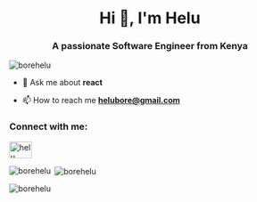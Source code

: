 <h1 align="center">Hi 👋, I'm Helu</h1>
<h3 align="center">A passionate Software Engineer from Kenya</h3>

<p align="left"> <img src="https://komarev.com/ghpvc/?username=borehelu&label=Profile%20views&color=0e75b6&style=flat" alt="borehelu" /> </p>



- 💬 Ask me about **react**

- 📫 How to reach me **helubore@gmail.com**

<h3 align="left">Connect with me:</h3>
<p align="left">
<a href="https://linkedin.com/in/helu bore" target="blank"><img align="center" src="https://raw.githubusercontent.com/rahuldkjain/github-profile-readme-generator/master/src/images/icons/Social/linked-in-alt.svg" alt="helu bore" height="30" width="40" /></a>
</p>



<p><img align="left" src="https://github-readme-stats.vercel.app/api/top-langs?username=borehelu&show_icons=true&locale=en&layout=compact" alt="borehelu" /></p>

<p>&nbsp;<img align="center" src="https://github-readme-stats.vercel.app/api?username=borehelu&show_icons=true&locale=en" alt="borehelu" /></p>

<p><img align="center" src="https://github-readme-streak-stats.herokuapp.com/?user=borehelu&" alt="borehelu" /></p>

